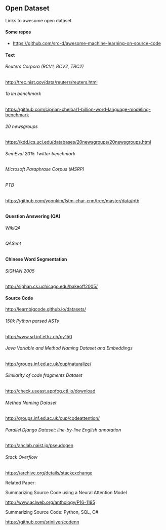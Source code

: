 ## Open Dataset
Links to awesome open dataset.

#### Some repos
- https://github.com/src-d/awesome-machine-learning-on-source-code

#### Text
###### Reuters Corpora (RCV1, RCV2, TRC2)
http://trec.nist.gov/data/reuters/reuters.html
###### 1b lm benchmark
https://github.com/ciprian-chelba/1-billion-word-language-modeling-benchmark
###### 20 newsgroups
https://kdd.ics.uci.edu/databases/20newsgroups/20newsgroups.html
###### SemEval 2015 Twitter benchmark
###### Microsoft Paraphrase Corpus (MSRP)
###### PTB
https://github.com/yoonkim/lstm-char-cnn/tree/master/data/ptb
###### 
#### Question Answering (QA)
###### WikiQA
###### QASent
#### Chinese Word Segmentation
###### SIGHAN 2005
http://sighan.cs.uchicago.edu/bakeoff2005/
#### Source Code
http://learnbigcode.github.io/datasets/
###### 150k Python parsed ASTs
http://www.srl.inf.ethz.ch/py150
###### Java Variable and Method Naming Dataset and Embeddings
http://groups.inf.ed.ac.uk/cup/naturalize/
###### Similarity of code fragments Dataset
http://check.useast.appfog.ctl.io/download
###### Method Naming Dataset
http://groups.inf.ed.ac.uk/cup/codeattention/
###### Parallel Django Dataset: line-by-line English annotation
http://ahclab.naist.jp/pseudogen
###### Stack Overflow
https://archive.org/details/stackexchange

Related Paper:

Summarizing Source Code using a Neural Attention Model

http://www.aclweb.org/anthology/P16-1195

Summarizing Source Code: Python, SQL, C#

https://github.com/sriniiyer/codenn
